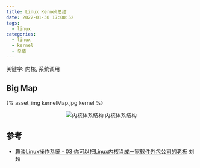 ```yaml
---
title: Linux Kernel总结
date: 2022-01-30 17:00:52
tags:
  - linux
categories:
  - linux
  - kernel 
  - 总结  
---
```


<p></p>
<!-- more -->

关键字: 内核, 系统调用

## Big Map
{% asset_img  kernelMap.jpg  kernel %}

<div style="text-align: center;">

![内核体系结构](https://user-images.githubusercontent.com/5608425/63564514-e5f0ae00-c597-11e9-9d32-985d0771c207.png) 内核体系结构

</div>

## 参考
+ [趣谈Linux操作系统 - 03 你可以把Linux内核当成一家软件外包公司的老板]()   刘超